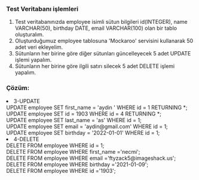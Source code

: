 ### Test Veritabanı işlemleri

<ol>
<li>Test veritabanınızda employee isimli sütun bilgileri id(INTEGER), name VARCHAR(50), birthday DATE, email VARCHAR(100) olan bir tablo oluşturalım.
 </li>
<li>Oluşturduğumuz employee tablosuna 'Mockaroo' servisini kullanarak 50 adet veri ekleyelim.
 </li>
<li>Sütunların her birine göre diğer sütunları güncelleyecek 5 adet UPDATE işlemi yapalım.
<li>Sütunların her birine göre ilgili satırı silecek 5 adet DELETE işlemi yapalım.
 </li>
 </ol>

### Çözüm:

<li>3-UPDATE <br>
UPDATE employee
SET first_name = 'aydin '
WHERE id = 1
RETURNING *;<br>
UPDATE employee
SET id = 1903
WHERE id = 4
RETURNING *;<br>
UPDATE employee
SET last_name = 'as'
WHERE id = 1;<br>
UPDATE employee
SET email = 'aydin@gmail.com'
WHERE id = 1;<br>
UPDATE employee
SET birthday = '2022-01-01'
WHERE id = 1;<br>
</li>
<li>4-DELETE <br>
DELETE FROM employee
WHERE id = 1;<br>
DELETE FROM employee
WHERE first_name ='necmi';<br>
DELETE FROM employee
WHERE email ='ftyzack5@imageshack.us';<br>
DELETE FROM employee
WHERE birthday ='2021-01-09';<br>
DELETE FROM employee
WHERE id ='1903';
</li>
